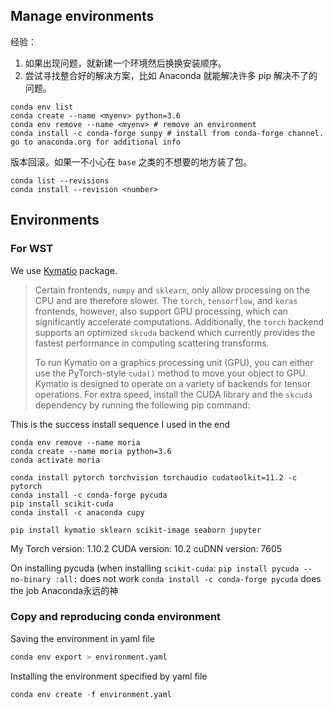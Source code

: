 ## Manage environments
经验：
1. 如果出现问题，就新建一个环境然后换换安装顺序。
2. 尝试寻找整合好的解决方案，比如 Anaconda 就能解决许多 pip 解决不了的问题。

```shell
conda env list
conda create --name <myenv> python=3.6
conda env remove --name <myenv> # remove an environment
conda install -c conda-forge sunpy # install from conda-forge channel. go to anaconda.org for additional info
```

版本回滚。如果一不小心在 `base` 之类的不想要的地方装了包。

```shell
conda list --revisions
conda install --revision <number>
```

## Environments
### For WST
We use [Kymatio](<https://www.kymat.io/>) package.

>Certain frontends, `numpy` and `sklearn`, only allow processing on the CPU and are therefore slower. The `torch`, `tensorflow`, and `keras` frontends, however, also support GPU processing, which can significantly accelerate computations. Additionally, the `torch` backend supports an optimized `skcuda` backend which currently provides the fastest performance in computing scattering transforms.
>
>To run Kymatio on a graphics processing unit (GPU), you can either use the PyTorch-style `cuda()` method to move your object to GPU. Kymatio is designed to operate on a variety of backends for tensor operations. For extra speed, install the CUDA library and the `skcuda` dependency by running the following pip command:

This is the success install sequence I used in the end

```shell
conda env remove --name moria
conda create --name moria python=3.6
conda activate moria

conda install pytorch torchvision torchaudio cudatoolkit=11.2 -c pytorch
conda install -c conda-forge pycuda
pip install scikit-cuda
conda install -c anaconda cupy

pip install kymatio sklearn scikit-image seaborn jupyter

```

My
Torch version: 1.10.2
CUDA version: 10.2
cuDNN version: 7605


On installing pycuda (when installing `scikit-cuda`:
`pip install pycuda --no-binary :all:`  does not work
`conda install -c conda-forge pycuda` does the job
Anaconda永远的神

### Copy and reproducing conda environment
Saving the environment in yaml file

```python
conda env export > environment.yaml
```

Installing the environment specified by yaml file

```python
conda env create -f environment.yaml
```
